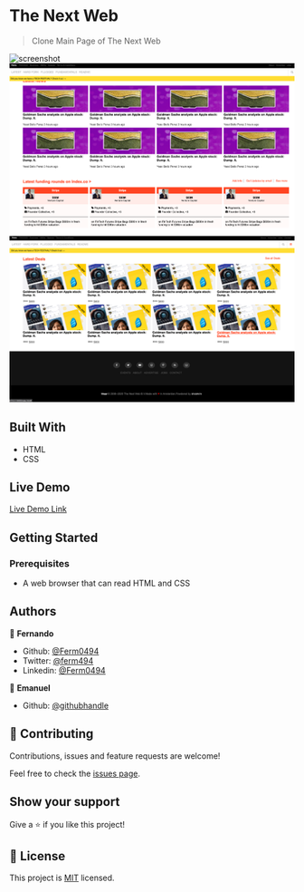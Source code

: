 # The Next Web 

> Clone Main Page of The Next Web

![screenshot](./assets/imgs/1.png)
![screenshot](./assets/imgs/2.png)
![screenshot](./assets/imgs/3.png)




## Built With

- HTML
- CSS

## Live Demo

[Live Demo Link](https://rawcdn.githack.com/emasdev/TheNextWeb/ab7c260ae8a1565866b155e6aa426ecfa01c9019/index.html)

## Getting Started

### Prerequisites

- A web browser that can read HTML and CSS

## Authors

👤 **Fernando**

- Github: [@Ferm0494](https://github.com/Ferm0494)
- Twitter: [@ferm494](https://twitter.com/ferm494)
- Linkedin: [@Ferm0494](https://www.linkedin.com/in/ferm0494/)

👤 **Emanuel**

- Github: [@githubhandle](https://github.com/emasdev)


## 🤝 Contributing

Contributions, issues and feature requests are welcome!

Feel free to check the [issues page](issues/).

## Show your support

Give a ⭐️ if you like this project!

## 📝 License

This project is [MIT](lic.url) licensed.

